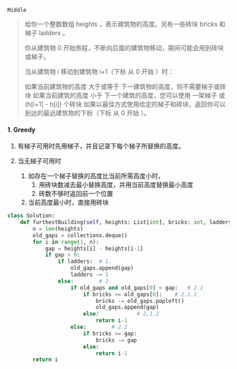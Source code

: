 `Middle`

> 给你一个整数数组 heights ，表示建筑物的高度。另有一些砖块 bricks 和梯子 ladders 。
>
> 你从建筑物 0 开始旅程，不断向后面的建筑物移动，期间可能会用到砖块或梯子。
>
> 当从建筑物 i 移动到建筑物 i+1（下标 从 0 开始 ）时：
>
> 如果当前建筑物的高度 大于或等于 下一建筑物的高度，则不需要梯子或砖块
> 如果当前建筑的高度 小于 下一个建筑的高度，您可以使用 一架梯子 或 (h[i+1] - h[i]) 个砖块
> 如果以最佳方式使用给定的梯子和砖块，返回你可以到达的最远建筑物的下标（下标 从 0 开始 ）。

#### 1.  Greedy

1. 有梯子可用时先用梯子，并且记录下每个梯子所替换的高度。

2. 当无梯子可用时
    1. 如存在一个梯子替换的高度比当前所需高度小时，
        1. 用砖块数减去最小替换高度，并用当前高度替换最小高度
        2. 砖数不够时返回前一个位置
    2. 当前高度最小时，直接用砖块

```python
class Solution:
    def furthestBuilding(self, heights: List[int], bricks: int, ladders: int) -> int:
        n = len(heights)
        old_gaps = collections.deque()
        for i in range(1, n):
            gap = heights[i] - heights[i-1]
            if gap > 0:
                if ladders:  # 1.
                    old_gaps.append(gap)
                    ladders -= 1
                else:        # 2. 
                    if old_gaps and old_gaps[0] < gap:   # 2.1
                        if bricks >= old_gaps[0]:    # 2.1.1
                            bricks -= old_gaps.popleft()
                            old_gaps.append(gap)
                        else:            # 2.1.2
                            return i-1
                    else:        # 2.2
                        if bricks >= gap:
                            bricks -= gap
                        else:
                            return i-1
        return i
```

